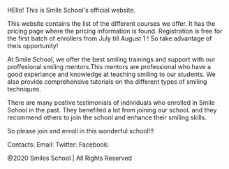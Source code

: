 HEllo! This is Smile School's official website.

This website contains the list of the different courses we offer. It has the pricing page where the pricing information is found. Registration is free for the first batch of enrollers from July till August 1 ! So take advantage of theis opportunity!

At Smile School, we offer the best smiling trainings and support with our proffesional smiling mentors.This mentors are professional who have a good experiance and knowledge at teaching smiling to our students. We also provide comprehensive tutorials on the different types of smiling techniques.

There are many postive testimonials of individuals who enrolled in Smile School in the past. They benefited a lot from joining our school. and they recommend others to join the school and enhance their smiling skills.

So please join and enroll in this wonderful school!!!

Contacts: Email: Twitter: Facebook:

@2020 Smiles School | All Rights Reserved